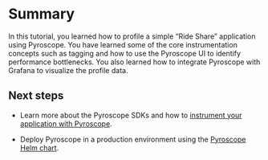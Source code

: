 # Summary

In this tutorial, you learned how to profile a simple “Ride Share” application using Pyroscope. You have learned some of the core instrumentation concepts such as tagging and how to use the Pyroscope UI to identify performance bottlenecks. You also learned how to integrate Pyroscope with Grafana to visualize the profile data.

## Next steps

- Learn more about the Pyroscope SDKs and how to [instrument your application with Pyroscope](https://grafana.com/docs/pyroscope/latest/configure-client/).

- Deploy Pyroscope in a production environment using the [Pyroscope Helm chart](https://grafana.com/docs/pyroscope/latest/deploy-kubernetes/).
